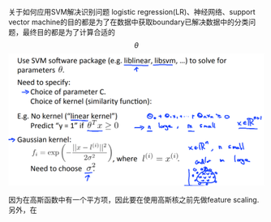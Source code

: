 关于如何应用SVM解决识别问题
logistic regression(LR)、神经网络、support vector machine的目的都是为了在数据中获取boundary已解决数据中的分类问题，最终目的都是为了计算合适的$$\theta$$
![](/机器学习/images/68.png)

因为在高斯函数中有一个平方项，因此要在使用高斯核之前先做feature scaling.
另外，在